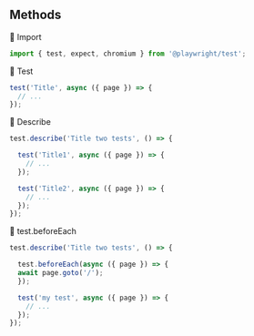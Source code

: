 ## Methods
:small_orange_diamond:  Import  
```TypeScript
import { test, expect, chromium } from '@playwright/test';
```
:small_orange_diamond: Test  
```TypeScript
test('Title', async ({ page }) => {
  // ...
});
```
:small_orange_diamond: Describe  
```TypeScript
test.describe('Title two tests', () => {

  test('Title1', async ({ page }) => {
    // ...
  });

  test('Title2', async ({ page }) => {
    // ...
  });
});
```
:small_orange_diamond: test.beforeEach  
```TypeScript
test.describe('Title two tests', () => {

  test.beforeEach(async ({ page }) => {
  await page.goto('/');
  });

  test('my test', async ({ page }) => {
    // ...
  });
});
```